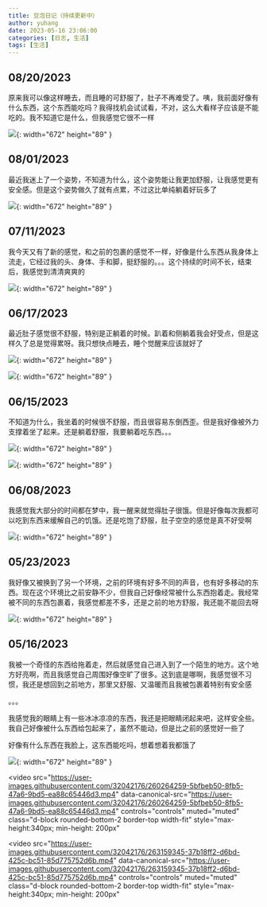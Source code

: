 ```yaml
---
title: 豆泡日记（持续更新中）
author: yuhang
date: 2023-05-16 23:06:00
categories: [日志, 生活]
tags: [生活]
---
```


## 08/20/2023

原来我可以像这样睡去，而且睡的可舒服了，肚子不再难受了。咦，我前面好像有什么东西，这个东西能吃吗？我得找机会试试看，不对，这么大看样子应该是不能吃的。我不知道它是什么，但我感觉它很不一样

![](/assets/images/%E8%B1%86%E6%B3%A1%E6%97%A5%E8%AE%B0_20230820.jpeg){: width="672" height="89" }

## 08/01/2023

最近我迷上了一个姿势，不知道为什么，这个姿势能让我更加舒服，让我感觉更有安全感。但是这个姿势做久了就有点累，不过这比单纯躺着好玩多了

![](/assets/images/%E8%B1%86%E6%B3%A1%E6%97%A5%E8%AE%B0_20230801.jpeg){: width="672" height="89" }

## 07/11/2023

我今天又有了新的感觉，和之前的包裹的感觉不一样，好像是什么东西从我身体上流走，它经过我的头、身体、手和脚，挺舒服的。。。这个持续的时间不长，结束后，我感觉到清清爽爽的

![](/assets/images/%E8%B1%86%E6%B3%A1%E6%97%A5%E8%AE%B0_20230711.jpeg){: width="672" height="89" }

## 06/17/2023

最近肚子感觉很不舒服，特别是正躺着的时候。趴着和侧躺着我会好受点，但是这样久了总是觉得累呀。我只想快点睡去，睡个觉醒来应该就好了

![](/assets/images/%E8%B1%86%E6%B3%A1%E6%97%A5%E8%AE%B0_20230617.jpeg){: width="672" height="89" }

![](/assets/images/%E8%B1%86%E6%B3%A1%E6%97%A5%E8%AE%B0_20230617_2.jpeg){: width="672" height="89" }

## 06/15/2023

不知道为什么，我坐着的时候很不舒服，而且很容易东倒西歪。但是我好像被外力支撑着坐了起来。还是躺着舒服，我要躺着吃东西。。。

![](/assets/images/%E8%B1%86%E6%B3%A1%E6%97%A5%E8%AE%B0_20230615_1.jpeg){: width="672" height="89" }

![](/assets/images/%E8%B1%86%E6%B3%A1%E6%97%A5%E8%AE%B0_20230615_2.jpeg){: width="672" height="89" }

## 06/08/2023

我感觉我大部分的时间都在梦中，我一醒来就觉得肚子很饿。但是好像每次我都可以吃到东西来缓解自己的饥饿。还是吃饱了舒服，肚子空空的感觉是真不好受啊

![](/assets/images/%E8%B1%86%E6%B3%A1%E6%97%A5%E8%AE%B0_20230608.jpeg){: width="672" height="89" }

## 05/23/2023

我好像又被换到了另一个环境，之前的环境有好多不同的声音，也有好多移动的东西。现在这个环境比之前安静不少，但我自己好像经常被什么东西抱着走。我经常被不同的东西包裹着，我感觉都差不多，还是之前的地方舒服，我还能不能回去呀

![](/assets/images/%E8%B1%86%E6%B3%A1%E6%97%A5%E8%AE%B0_20230523.jpeg){: width="672" height="89" }

## 05/16/2023

我被一个奇怪的东西给拖着走，然后就感觉自己进入到了一个陌生的地方。这个地方好亮啊，而且我感觉自己周围好像空旷了很多。这到底是哪啊，我感觉很不习惯，我还是想回到之前地方，那里又舒服、又温暖而且我被包裹着特别有安全感

。。。

我感觉我的眼睛上有一些冰冰凉凉的东西，我还是把眼睛闭起来吧，这样安全些。我自己好像被什么东西给包起来了，虽然不能动，但是比之前的感觉好一些了

好像有什么东西在我脸上，这东西能吃吗，想着想着我都饿了

![](/assets/images/%E8%B1%86%E6%B3%A1%E6%97%A5%E8%AE%B0_20230516.jpeg){: width="672" height="89" }

<video
  src="https://user-images.githubusercontent.com/32042176/260264259-5bfbeb50-8fb5-47a6-9bd5-ea88c65446d3.mp4"
  data-canonical-src="https://user-images.githubusercontent.com/32042176/260264259-5bfbeb50-8fb5-47a6-9bd5-ea88c65446d3.mp4"
  controls="controls"
  muted="muted"
  class="d-block rounded-bottom-2 border-top width-fit"
  style="max-height:340px; min-height: 200px"
></video>

<video
  src="https://user-images.githubusercontent.com/32042176/263159345-37b18ff2-d6bd-425c-bc51-85d775752d6b.mp4" data-canonical-src="https://user-images.githubusercontent.com/32042176/263159345-37b18ff2-d6bd-425c-bc51-85d775752d6b.mp4"
  controls="controls"
  muted="muted"
  class="d-block rounded-bottom-2 border-top width-fit"
  style="max-height:340px; min-height: 200px"
></video>